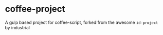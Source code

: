 coffee-project
==============

A gulp based project for coffee-script, forked from the awesome `id-project` by industrial
